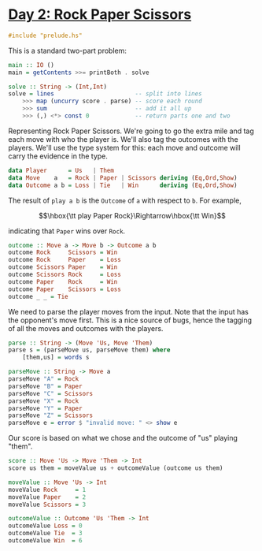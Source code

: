 # [Day 2: Rock Paper Scissors](https://adventofcode.com/2022/day/2)

```haskell
#include "prelude.hs"
```

This is a standard two-part problem:

```haskell
main :: IO ()
main = getContents >>= printBoth . solve

solve :: String -> (Int,Int)
solve = lines                       -- split into lines
    >>> map (uncurry score . parse) -- score each round
    >>> sum                         -- add it all up
    >>> (,) <*> const 0             -- return parts one and two
```

Representing Rock Paper Scissors. We're going to go the extra mile and tag each
move with who the player is. We'll also tag the outcomes with the players.
We'll use the type system for this: each move and outcome will carry the
evidence in the type.

```haskell
data Player      = Us   | Them
data Move    a   = Rock | Paper | Scissors deriving (Eq,Ord,Show)
data Outcome a b = Loss | Tie   | Win      deriving (Eq,Ord,Show)
```

The result of ``play a b`` is the ``Outcome`` of ``a`` with respect to ``b``.
For example,

$$\hbox{\tt play Paper Rock}\Rightarrow\hbox{\tt Win}$$

indicating that ``Paper`` wins over ``Rock``.

```haskell
outcome :: Move a -> Move b -> Outcome a b
outcome Rock     Scissors = Win
outcome Rock     Paper    = Loss
outcome Scissors Paper    = Win
outcome Scissors Rock     = Loss
outcome Paper    Rock     = Win
outcome Paper    Scissors = Loss
outcome _ _ = Tie
```

We need to parse the player moves from the input. Note that the input has the
opponent's move first. This is a nice source of bugs, hence the tagging of all
the moves and outcomes with the players.

```haskell
parse :: String -> (Move 'Us, Move 'Them)
parse s = (parseMove us, parseMove them) where
    [them,us] = words s

parseMove :: String -> Move a
parseMove "A" = Rock
parseMove "B" = Paper
parseMove "C" = Scissors
parseMove "X" = Rock
parseMove "Y" = Paper
parseMove "Z" = Scissors
parseMove e = error $ "invalid move: " <> show e
```

Our score is based on what we chose and the outcome of "us" playing "them".

```haskell
score :: Move 'Us -> Move 'Them -> Int
score us them = moveValue us + outcomeValue (outcome us them)

moveValue :: Move 'Us -> Int
moveValue Rock     = 1
moveValue Paper    = 2
moveValue Scissors = 3

outcomeValue :: Outcome 'Us 'Them -> Int
outcomeValue Loss = 0
outcomeValue Tie  = 3
outcomeValue Win  = 6
```
